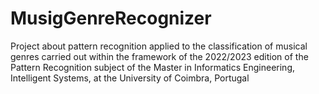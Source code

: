 # MusigGenreRecognizer
Project about pattern recognition applied to the classification of musical genres carried out within the framework of the 2022/2023 edition of the Pattern Recognition subject of the Master in Informatics Engineering, Intelligent Systems, at the University of Coimbra, Portugal

